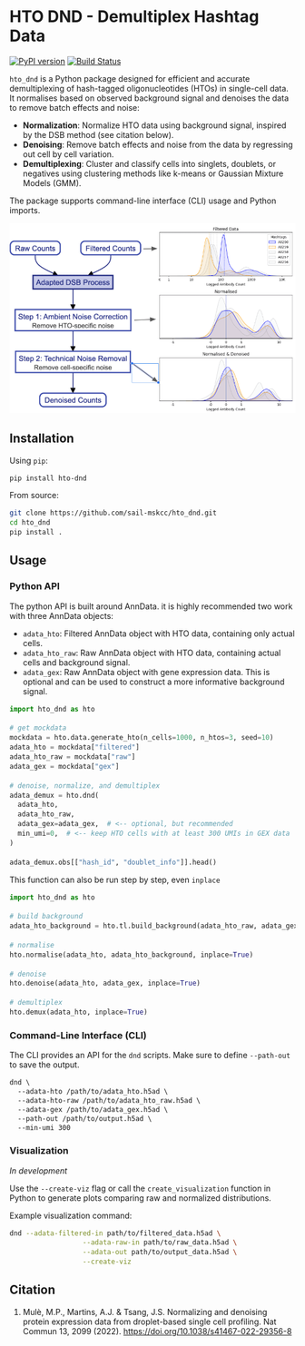 # HTO DND - Demultiplex Hashtag Data

[![PyPI version](https://badge.fury.io/py/hto-dnd.svg)](https://badge.fury.io/py/hto-dnd)
[![Build Status](https://github.com/sail-mskcc/hto_dnd/actions/workflows/python-package.yml/badge.svg)](https://github.com/sail-mskcc/hto_dnd/actions/workflows/python-package.yml)

`hto_dnd` is a Python package designed for efficient and accurate demultiplexing of hash-tagged oligonucleotides (HTOs) in single-cell data.
It normalises based on observed background signal and denoises the data to remove batch effects and noise:

- **Normalization**: Normalize HTO data using background signal, inspired by the DSB method (see citation below).
- **Denoising**: Remove batch effects and noise from the data by regressing out cell by cell variation.
- **Demultiplexing**: Cluster and classify cells into singlets, doublets, or negatives using clustering methods like k-means or Gaussian Mixture Models (GMM).

The package supports command-line interface (CLI) usage and Python imports.

![HTO DND](./media/pipeline_v0.png)

## Installation

Using `pip`:

```bash
pip install hto-dnd
```

From source:

```bash
git clone https://github.com/sail-mskcc/hto_dnd.git
cd hto_dnd
pip install .
```

## Usage

### Python API

The python API is built around AnnData. it is highly recommended two work with three AnnData objects:

* `adata_hto`: Filtered AnnData object with HTO data, containing only actual cells.
* `adata_hto_raw`: Raw AnnData object with HTO data, containing actual cells and background signal.
* `adata_gex`: Raw AnnData object with gene expression data. This is optional and can be used to construct a more informative background signal.

```python
import hto_dnd as hto

# get mockdata
mockdata = hto.data.generate_hto(n_cells=1000, n_htos=3, seed=10)
adata_hto = mockdata["filtered"]
adata_hto_raw = mockdata["raw"]
adata_gex = mockdata["gex"]

# denoise, normalize, and demultiplex
adata_demux = hto.dnd(
  adata_hto,
  adata_hto_raw,
  adata_gex=adata_gex,  # <-- optional, but recommended
  min_umi=0,  # <-- keep HTO cells with at least 300 UMIs in GEX data
)

adata_demux.obs[["hash_id", "doublet_info"]].head()
```

This function can also be run step by step, even `inplace`

```python
import hto_dnd as hto

# build background
adata_hto_background = hto.tl.build_background(adata_hto_raw, adata_gex, min_umi=300)

# normalise
hto.normalise(adata_hto, adata_hto_background, inplace=True)

# denoise
hto.denoise(adata_hto, adata_gex, inplace=True)

# demultiplex
hto.demux(adata_hto, inplace=True)
```


### Command-Line Interface (CLI)

The CLI provides an API for the `dnd` scripts. Make sure to define `--path-out` to save the output.

```
dnd \
  --adata-hto /path/to/adata_hto.h5ad \
  --adata-hto-raw /path/to/adata_hto_raw.h5ad \
  --adata-gex /path/to/adata_gex.h5ad \
  --path-out /path/to/output.h5ad \
  --min-umi 300
```

### Visualization

*In development*

Use the `--create-viz` flag or call the `create_visualization` function in Python to generate plots comparing raw and normalized distributions.

Example visualization command:

```bash
dnd --adata-filtered-in path/to/filtered_data.h5ad \
                  --adata-raw-in path/to/raw_data.h5ad \
                  --adata-out path/to/output_data.h5ad \
                  --create-viz
```

## Citation

1. Mulè, M.P., Martins, A.J. & Tsang, J.S. Normalizing and denoising protein expression data from droplet-based single cell profiling. Nat Commun 13, 2099 (2022). https://doi.org/10.1038/s41467-022-29356-8